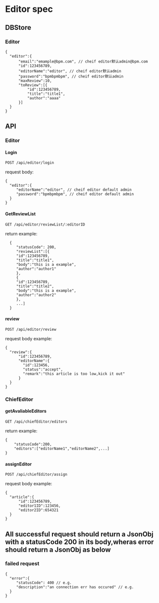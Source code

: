 # Editor spec

## DBStore

### Editor
```
{
  "editor":{
      "email":"emample@bpm.com", // cheif editor默认admin@bpm.com
      "id":123456789,
      "editorName":"editor", // cheif editor默认admin
      "password":"bpmbpmbpm", // cheif editor默认admin
      "maxReview":10,
      "toReview":[{
          "id":123456789,
          "title":"title1",
          "author":"aaaa"
      }]
  }
}
```
## API
### Editor

#### Login

`POST /api/editor/login`

request body:
```
{
  "editor":{
     "editorName":"editor", // cheif editor default admin
     "password":"bpmbpmbpm", // cheif editor default admin
  }
}
```

#### GetReviewList

`GET /api/editor/reviewList/:editorID`

return example:
```
  {   
     "statusCode": 200,
     "reviewList":[{
     "id":123456789,
     "title":"title1",
     "body":"this is a example",
     "author":"author1"
     },
     {
     "id":123456789,
     "title":"title2",
     "body":"this is a example",
     "author":"author2"
     },
     ...]
  }
```

#### review

`POST /api/editor/review`

request body example:
```
{
  "review":{
      "id":123456789,
      "editorName":{
        "id":123456,
        "status":"accept",
        "remark":"this article is too low,kick it out"
      }
  }
}
```

### ChiefEditor
#### getAvaliableEditors

`GET /api/chiefEditor/editors`

return example:
```
{     
    "statusCode":200,
    "editors":["editorName1","editorName2",...]
}
```
#### assignEditor

`POST /api/chiefEditor/assign`

request body example:
```
{
  "article":{
      "id":123456789,
      "editor1ID":123456,
      "editor2ID":654321
  }
}
```

## All successful request should return a JsonObj with a statusCode 200 in its body,wheras error should return a JsonObj as below 

### failed request
```
{
  "error":{
     "statusCode": 400 // e.g.
     "description":"an connection err has occured" // e.g.
  }
}
```

